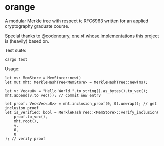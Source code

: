 # orange

A modular Merkle tree with respect to RFC6963 written for an applied cryptography graduate course.

Special thanks to @codenotary, [one of whose implementations](https://github.com/codenotary/merkletree) this project is (heavily) based on.

Test suite:
```
cargo test
```

Usage:
```
let ms: MemStore = MemStore::new();
let mut mht: MerkleHashTree<MemStore> = MerkleHashTree::new(ms);

let v: Vec<u8> = "Hello World.".to_string().as_bytes().to_vec();
mht.append(v.to_vec()); // commit new entry

let proof: Vec<Vec<u8>> = mht.inclusion_proof(0, 0).unwrap(); // get inclusion proof
let is_verified: bool = MerkleHashTree::<MemStore>::verify_inclusion(
    proof.to_vec(),
    mht.root(),
    v,
    0,
    0
); // verify proof
```
